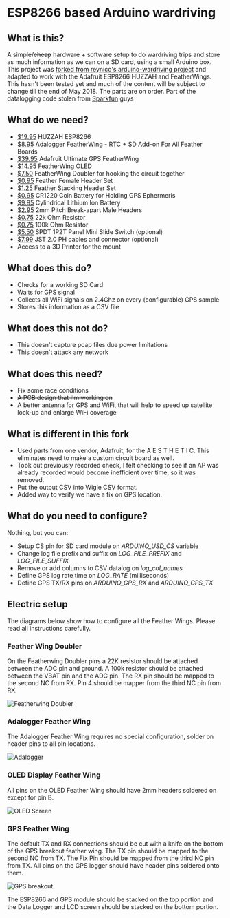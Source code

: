 # ESP8266 based Arduino wardriving


## What is this?
A simple/~~cheap~~ hardware + software setup to do wardriving trips and store as much information as we can on a SD card, using a small Arduino box. This project was [forked from reynico's arduino-wardriving project](https://github.com/reynico/arduino-wardriving) and adapted to work with the Adafruit ESP8266 HUZZAH and FeatherWings. This hasn't been tested yet and much of the content will be subject to change till the end of May 2018. The parts are on order. 
Part of the datalogging code stolen from [Sparkfun](https://learn.sparkfun.com/tutorials/gps-logger-shield-hookup-guide/example-sketch-gps-serial-passthrough) guys

## What do we need?
* [$19.95](https://www.adafruit.com/product/3213) HUZZAH ESP8266
* [$8.95](https://www.adafruit.com/product/2922) Adalogger FeatherWing - RTC + SD Add-on For All Feather Boards
* [$39.95](https://www.adafruit.com/product/3133) Adafruit Ultimate GPS FeatherWing
* [$14.95](https://www.adafruit.com/product/2900) FeatherWing OLED
* [$7.50](https://www.adafruit.com/product/2890) FeatherWing Doubler for hooking the circuit together
* [$0.95](https://www.adafruit.com/product/2886) Feather Female Header Set
* [$1.25](https://www.adafruit.com/product/2830) Feather Stacking Header Set
* [$0.95](https://www.adafruit.com/product/380) CR1220 Coin Battery for Holding GPS Ephermeris 
* [$9.95](https://www.adafruit.com/product/1781) Cylindrical Lithium Ion Battery
* [$2.95](https://www.adafruit.com/product/2671) 2mm Pitch Break-apart Male Headers
* [$0.75](https://www.adafruit.com/product/2785) 22k Ohm Resistor
* [$0.75](https://www.adafruit.com/product/2787) 100k Ohm Resistor
* [$5.50](https://www.amazon.com/Position-Panel-Switch-Solder-SS12F15G3/dp/B008DFYT0Q) SPDT 1P2T Panel Mini Slide Switch (optional)
* [$7.99](https://www.amazon.com/gp/product/B073X3BJ4D/ref=oh_aui_detailpage_o05_s01?ie=UTF8&psc=1) JST 2.0 PH cables and connector (optional)
* Access to a 3D Printer for the mount

## What does this do?
* Checks for a working SD Card
* Waits for GPS signal
* Collects all WiFi signals on 2.4Ghz on every (configurable) GPS sample
* Stores this information as a CSV file

## What does this not do?
* This doesn't capture pcap files due power limitations
* This doesn't attack any network

## What does this need?
* Fix some race conditions
* ~~A PCB design that I'm working on~~
* A better antenna for GPS and WiFi, that will help to speed up satellite lock-up and enlarge WiFi coverage

## What is different in this fork 
* Used parts from one vendor, Adafruit, for the A E S T H E T I C. This eliminates need to make a custom circuit board as well.
* Took out previously recorded check, I felt checking to see if an AP was already recorded would become inefficient over time, so it was removed. 
* Put the output CSV into Wigle CSV format.
* Added way to verify we have a fix on GPS location. 

## What do you need to configure?
Nothing, but you can:
* Setup CS pin for SD card module on *ARDUINO_USD_CS* variable
* Change log file prefix and suffix on *LOG_FILE_PREFIX* and *LOG_FILE_SUFFIX*
* Remove or add columns to CSV datalog on *log_col_names*
* Define GPS log rate time on *LOG_RATE* (milliseconds)
* Define GPS TX/RX pins on *ARDUINO_GPS_RX* and *ARDUINO_GPS_TX*

## Electric setup
The diagrams below show how to configure all the Feather Wings. Please read all instructions carefully. 
 
### Feather Wing Doubler
On the Featherwing Doubler pins a 22K resistor should be attached between the ADC pin and ground. A 100k resistor should be attached between the VBAT pin and the ADC pin. The RX pin should be mapped to the second NC from RX. Pin 4 should be mapper from the third NC pin from RX. 

![Featherwing Doubler](https://imgur.com/6ZSRHUw.png)

### Adalogger Feather Wing
The Adalogger Feather Wing requires no special configuration, solder on header pins to all pin locations.

![Adalogger](https://imgur.com/OMgErBR.png)

### OLED Display Feather Wing
All pins on the OLED Feather Wing should have 2mm headers soldered on except for pin B.

![OLED Screen](https://imgur.com/6AdT9cG.png)

### GPS Feather Wing
The default TX and RX connections should be cut with a knife on the bottom of the GPS breakout feather wing. The TX pin should be mapped to the second NC from TX. The Fix Pin should be mapped from the third NC pin from TX. All pins on the GPS logger should have header pins soldered onto them.

![GPS breakout](https://imgur.com/pvPheGV.png)

The ESP8266 and GPS module should be stacked on the top portion and the Data Logger and LCD screen should be stacked on the bottom portion. 

